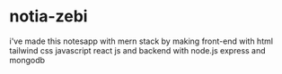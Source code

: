 # notia-zebi
i've made this notesapp with mern stack by making front-end with html tailwind css javascript react js and backend with node.js express and mongodb
